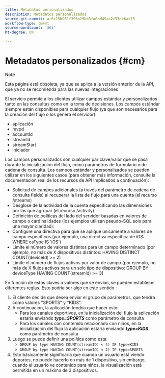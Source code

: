 ```yaml
---
title: Metadatos personalizados
description: Metadatos personalizados
source-git-commit: ac0c15b951f305e29bb8fa0bd45aa2c53de6ad15
workflow-type: tm+mt
source-wordcount: '363'
ht-degree: 0%

---
```




# Metadatos personalizados {#cm}

>[!NOTE]
>
> Esta página está obsoleta, ya que se aplica a la versión anterior de la API, que ya no se recomienda para las nuevas integraciones

El servicio permite a los clientes utilizar campos estándar y personalizados tanto en las consultas como en la toma de decisiones. Los campos estándar siempre están disponibles para cualquier flujo (ya que son necesarios para la creación del flujo o los genera el servidor):

* aplicación
* mvpd
* accountId
* streamId
* streamStart
* iniciador


Los campos personalizados son cualquier par clave/valor que se pasa durante la inicialización del flujo, como parámetros de formulario o de cadena de consulta. Los campos estándar y personalizados se pueden utilizar en los siguientes casos (para obtener más información, consulte la documentación real de los recursos de API implicados a continuación):

* Solicitud de campos adicionales (a través del parámetro de cadena de consulta fields) al recuperar la lista de flujo para una cuenta (el recurso /streams)
* Desglose de la actividad de la cuenta especificando las dimensiones por las que agrupar (el recurso /activity)
* Definición de políticas del lado del servidor basadas en valores de campo o cardinalidades (los ejemplos utilizan pseudo-SQL solo para una mayor claridad):
* Configure una directiva para que se aplique únicamente a valores de campo específicos (por ejemplo, una directiva específica de iOS: WHERE osType IS &#39;iOS&#39;)
* Limite el número de valores distintos para un campo determinado (por ejemplo, no más de X dispositivos distintos: HAVING DISTINCT COUNT(deviceId) >= 2)
* Limite el número de flujos activos por valor de campo (por ejemplo, no más de X flujos activos para un solo tipo de dispositivo: GROUP BY deviceType HAVING COUNT(streamId) >= 3)


En función de estas claves o valores que se envían, se pueden establecer diferentes reglas. Esto podría ser algo en este sentido :

1. El cliente decide que desea enviar el grupo de parámetros, que tendrá como valores &quot;SPORTS&quot; y &quot;KIDS&quot;.
1. A continuación, la aplicación tendría que hacer esto:
   * Para los canales deportivos, en la inicialización del flujo la aplicación estaría enviando ***type=SPORTS*** como parámetro de consulta
   * Para los canales con contenido relacionado con niños, en la inicialización del flujo la aplicación estaría enviando ***type=KIDS*** como parámetro de consulta
1. Luego se puede definir una política como esta:
   * `GROUP by type HAVING COUNT(streamID) < 4) IF type=KIDS`
   * `GROUP by type HAVING COUNT(streamID) < 2) IF type=SPORTS`
1. Esto básicamente significaría que cuando un usuario está viendo deportes, no puede hacerlo en más de 1 dispositivo, sin embargo, cuando el usuario ve contenido para niños, la visualización está permitida en un máximo de 3 dispositivos.

